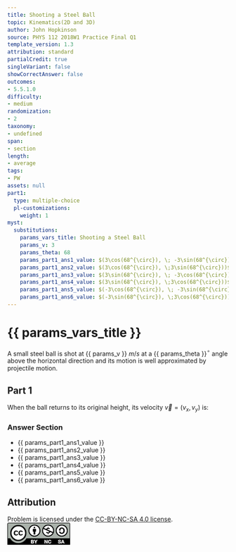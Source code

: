 ```yaml
---
title: Shooting a Steel Ball
topic: Kinematics(2D and 3D)
author: John Hopkinson
source: PHYS 112 2018W1 Practice Final Q1
template_version: 1.3
attribution: standard
partialCredit: true
singleVariant: false
showCorrectAnswer: false
outcomes:
- 5.5.1.0
difficulty:
- medium
randomization:
- 2
taxonomy:
- undefined
span:
- section
length:
- average
tags:
- PW
assets: null
part1:
  type: multiple-choice
  pl-customizations:
    weight: 1
myst:
  substitutions:
    params_vars_title: Shooting a Steel Ball
    params_v: 3
    params_theta: 68
    params_part1_ans1_value: $(3\cos(68^{\circ}), \; -3\sin(68^{\circ}))$
    params_part1_ans2_value: $(3\cos(68^{\circ}), \;3\sin(68^{\circ}))$
    params_part1_ans3_value: $(3\sin(68^{\circ}), \; -3\cos(68^{\circ}))$
    params_part1_ans4_value: $(3\sin(68^{\circ}), \;3\cos(68^{\circ}))$
    params_part1_ans5_value: $(-3\cos(68^{\circ}), \; -3\sin(68^{\circ}))$
    params_part1_ans6_value: $(-3\sin(68^{\circ}), \;3\cos(68^{\circ}))$
---
```

# {{ params_vars_title }}
A small steel ball is shot at {{ params_v }} $m/s$ at a {{ params_theta }}$^{\circ}$ angle above the horizontal direction and its motion is well approximated by projectile motion.

## Part 1

When the ball returns to its original height, its velocity $\overrightarrow{v} = (v_x, v_y)$ is:

### Answer Section

- {{ params_part1_ans1_value }}
- {{ params_part1_ans2_value }}
- {{ params_part1_ans3_value }}
- {{ params_part1_ans4_value }}
- {{ params_part1_ans5_value }}
- {{ params_part1_ans6_value }}

## Attribution

Problem is licensed under the [CC-BY-NC-SA 4.0 license](https://creativecommons.org/licenses/by-nc-sa/4.0/).<br> ![The Creative Commons 4.0 license requiring attribution-BY, non-commercial-NC, and share-alike-SA license.](https://raw.githubusercontent.com/firasm/bits/master/by-nc-sa.png)